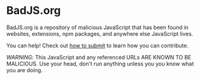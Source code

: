 # BadJS.org

BadJS.org is a repository of malicious JavaScript that has been found in websites, extensions, npm packages, and anywhere else JavaScript lives.

You can help! Check out [how to submit](https://badjs.org/pages/submit) to learn how you can contribute.

*WARNING*: This JavaScript and any referenced URLs ARE KNOWN TO BE MALICIOUS. Use your head, don't run anything unless you you know what you are doing.
